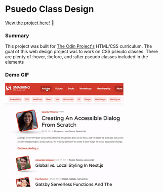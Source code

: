 # Psuedo Class Design

<p><a href="https://kfig21.github.io/design_teardown/" target="_blank" rel="noopener noreferrer">View the project here!</a> 👀</p>

<h3>Summary</h3>
<p>This project was built for <a href="https://www.theodinproject.com/paths/full-stack-javascript/courses/html-and-css/lessons/design-teardown" target="_blank" rel="noopener noreferrer">The Odin Project's</a> HTML/CSS curriculum. The goal of this web design project was to work on CSS pseudo classes. There are plenty of :hover, :before, and :after pseudo classes included in the elements</p>

<h3>Demo GIF</h3>

![](demo.gif)
